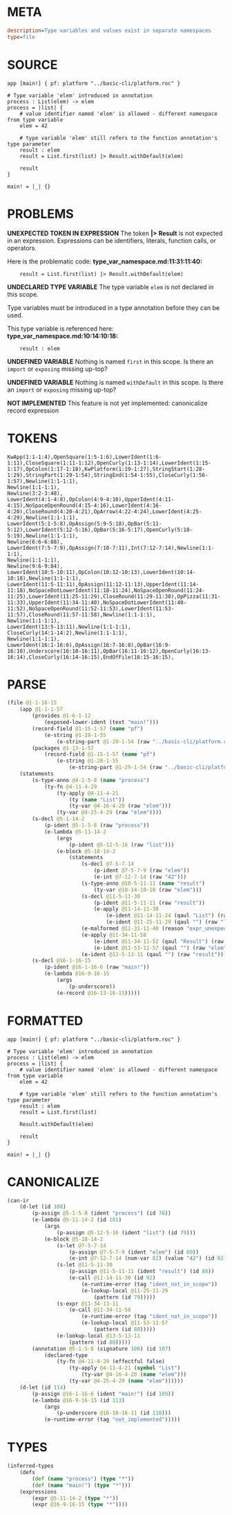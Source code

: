 # META
~~~ini
description=Type variables and values exist in separate namespaces
type=file
~~~
# SOURCE
~~~roc
app [main!] { pf: platform "../basic-cli/platform.roc" }

# Type variable 'elem' introduced in annotation
process : List(elem) -> elem
process = |list| {
    # value identifier named 'elem' is allowed - different namespace from type variable
    elem = 42

    # type variable 'elem' still refers to the function annotation's type parameter
    result : elem
    result = List.first(list) |> Result.withDefault(elem)

    result
}

main! = |_| {}
~~~
# PROBLEMS
**UNEXPECTED TOKEN IN EXPRESSION**
The token **|> Result** is not expected in an expression.
Expressions can be identifiers, literals, function calls, or operators.

Here is the problematic code:
**type_var_namespace.md:11:31:11:40:**
```roc
    result = List.first(list) |> Result.withDefault(elem)
```


**UNDECLARED TYPE VARIABLE**
The type variable ``elem`` is not declared in this scope.

Type variables must be introduced in a type annotation before they can be used.

This type variable is referenced here:
**type_var_namespace.md:10:14:10:18:**
```roc
    result : elem
```


**UNDEFINED VARIABLE**
Nothing is named `first` in this scope.
Is there an `import` or `exposing` missing up-top?

**UNDEFINED VARIABLE**
Nothing is named `withDefault` in this scope.
Is there an `import` or `exposing` missing up-top?

**NOT IMPLEMENTED**
This feature is not yet implemented: canonicalize record expression

# TOKENS
~~~zig
KwApp(1:1-1:4),OpenSquare(1:5-1:6),LowerIdent(1:6-1:11),CloseSquare(1:11-1:12),OpenCurly(1:13-1:14),LowerIdent(1:15-1:17),OpColon(1:17-1:18),KwPlatform(1:19-1:27),StringStart(1:28-1:29),StringPart(1:29-1:54),StringEnd(1:54-1:55),CloseCurly(1:56-1:57),Newline(1:1-1:1),
Newline(1:1-1:1),
Newline(3:2-3:48),
LowerIdent(4:1-4:8),OpColon(4:9-4:10),UpperIdent(4:11-4:15),NoSpaceOpenRound(4:15-4:16),LowerIdent(4:16-4:20),CloseRound(4:20-4:21),OpArrow(4:22-4:24),LowerIdent(4:25-4:29),Newline(1:1-1:1),
LowerIdent(5:1-5:8),OpAssign(5:9-5:10),OpBar(5:11-5:12),LowerIdent(5:12-5:16),OpBar(5:16-5:17),OpenCurly(5:18-5:19),Newline(1:1-1:1),
Newline(6:6-6:88),
LowerIdent(7:5-7:9),OpAssign(7:10-7:11),Int(7:12-7:14),Newline(1:1-1:1),
Newline(1:1-1:1),
Newline(9:6-9:84),
LowerIdent(10:5-10:11),OpColon(10:12-10:13),LowerIdent(10:14-10:18),Newline(1:1-1:1),
LowerIdent(11:5-11:11),OpAssign(11:12-11:13),UpperIdent(11:14-11:18),NoSpaceDotLowerIdent(11:18-11:24),NoSpaceOpenRound(11:24-11:25),LowerIdent(11:25-11:29),CloseRound(11:29-11:30),OpPizza(11:31-11:33),UpperIdent(11:34-11:40),NoSpaceDotLowerIdent(11:40-11:52),NoSpaceOpenRound(11:52-11:53),LowerIdent(11:53-11:57),CloseRound(11:57-11:58),Newline(1:1-1:1),
Newline(1:1-1:1),
LowerIdent(13:5-13:11),Newline(1:1-1:1),
CloseCurly(14:1-14:2),Newline(1:1-1:1),
Newline(1:1-1:1),
LowerIdent(16:1-16:6),OpAssign(16:7-16:8),OpBar(16:9-16:10),Underscore(16:10-16:11),OpBar(16:11-16:12),OpenCurly(16:13-16:14),CloseCurly(16:14-16:15),EndOfFile(16:15-16:15),
~~~
# PARSE
~~~clojure
(file @1-1-16-15
	(app @1-1-1-57
		(provides @1-6-1-12
			(exposed-lower-ident (text "main!")))
		(record-field @1-15-1-57 (name "pf")
			(e-string @1-28-1-55
				(e-string-part @1-29-1-54 (raw "../basic-cli/platform.roc"))))
		(packages @1-13-1-57
			(record-field @1-15-1-57 (name "pf")
				(e-string @1-28-1-55
					(e-string-part @1-29-1-54 (raw "../basic-cli/platform.roc"))))))
	(statements
		(s-type-anno @4-1-5-8 (name "process")
			(ty-fn @4-11-4-29
				(ty-apply @4-11-4-21
					(ty (name "List"))
					(ty-var @4-16-4-20 (raw "elem")))
				(ty-var @4-25-4-29 (raw "elem"))))
		(s-decl @5-1-14-2
			(p-ident @5-1-5-8 (raw "process"))
			(e-lambda @5-11-14-2
				(args
					(p-ident @5-12-5-16 (raw "list")))
				(e-block @5-18-14-2
					(statements
						(s-decl @7-5-7-14
							(p-ident @7-5-7-9 (raw "elem"))
							(e-int @7-12-7-14 (raw "42")))
						(s-type-anno @10-5-11-11 (name "result")
							(ty-var @10-14-10-18 (raw "elem")))
						(s-decl @11-5-11-30
							(p-ident @11-5-11-11 (raw "result"))
							(e-apply @11-14-11-30
								(e-ident @11-14-11-24 (qaul "List") (raw ".first"))
								(e-ident @11-25-11-29 (qaul "") (raw "list"))))
						(e-malformed @11-31-11-40 (reason "expr_unexpected_token"))
						(e-apply @11-34-11-58
							(e-ident @11-34-11-52 (qaul "Result") (raw ".withDefault"))
							(e-ident @11-53-11-57 (qaul "") (raw "elem")))
						(e-ident @13-5-13-11 (qaul "") (raw "result"))))))
		(s-decl @16-1-16-15
			(p-ident @16-1-16-6 (raw "main!"))
			(e-lambda @16-9-16-15
				(args
					(p-underscore))
				(e-record @16-13-16-15)))))
~~~
# FORMATTED
~~~roc
app [main!] { pf: platform "../basic-cli/platform.roc" }

# Type variable 'elem' introduced in annotation
process : List(elem) -> elem
process = |list| {
	# value identifier named 'elem' is allowed - different namespace from type variable
	elem = 42

	# type variable 'elem' still refers to the function annotation's type parameter
	result : elem
	result = List.first(list)
	
	Result.withDefault(elem)

	result
}

main! = |_| {}
~~~
# CANONICALIZE
~~~clojure
(can-ir
	(d-let (id 108)
		(p-assign @5-1-5-8 (ident "process") (id 78))
		(e-lambda @5-11-14-2 (id 101)
			(args
				(p-assign @5-12-5-16 (ident "list") (id 79)))
			(e-block @5-18-14-2
				(s-let @7-5-7-14
					(p-assign @7-5-7-9 (ident "elem") (id 80))
					(e-int @7-12-7-14 (num-var 82) (value "42") (id 82)))
				(s-let @11-5-11-30
					(p-assign @11-5-11-11 (ident "result") (id 88))
					(e-call @11-14-11-30 (id 92)
						(e-runtime-error (tag "ident_not_in_scope"))
						(e-lookup-local @11-25-11-29
							(pattern (id 79)))))
				(s-expr @11-34-13-11
					(e-call @11-34-11-58
						(e-runtime-error (tag "ident_not_in_scope"))
						(e-lookup-local @11-53-11-57
							(pattern (id 80)))))
				(e-lookup-local @13-5-13-11
					(pattern (id 88)))))
		(annotation @5-1-5-8 (signature 106) (id 107)
			(declared-type
				(ty-fn @4-11-4-29 (effectful false)
					(ty-apply @4-11-4-21 (symbol "List")
						(ty-var @4-16-4-20 (name "elem")))
					(ty-var @4-25-4-29 (name "elem"))))))
	(d-let (id 114)
		(p-assign @16-1-16-6 (ident "main!") (id 109))
		(e-lambda @16-9-16-15 (id 113)
			(args
				(p-underscore @16-10-16-11 (id 110)))
			(e-runtime-error (tag "not_implemented")))))
~~~
# TYPES
~~~clojure
(inferred-types
	(defs
		(def (name "process") (type "*"))
		(def (name "main!") (type "*")))
	(expressions
		(expr @5-11-14-2 (type "*"))
		(expr @16-9-16-15 (type "*"))))
~~~